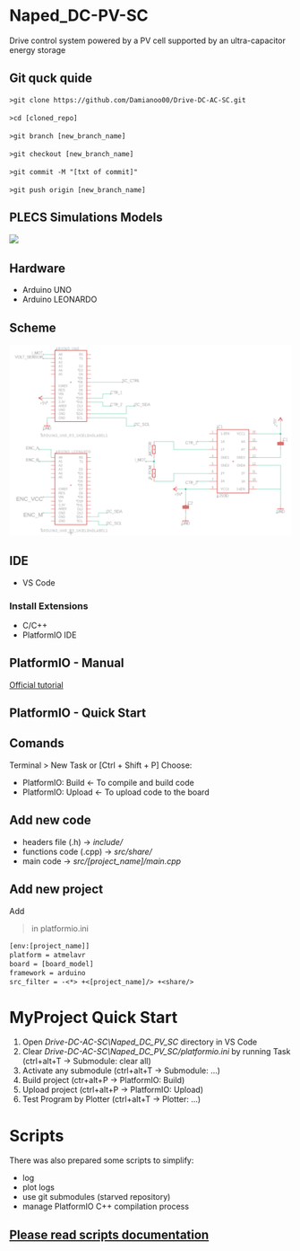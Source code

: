 # Naped_DC-PV-SC

Drive control system powered by a PV cell supported by an ultra-capacitor energy storage


## Git quck quide

```
>git clone https://github.com/Damianoo00/Drive-DC-AC-SC.git

>cd [cloned_repo]

>git branch [new_branch_name]

>git checkout [new_branch_name]

>git commit -M "[txt of commit]"

>git push origin [new_branch_name]
```

## PLECS Simulations Models

[![](https://home.pl/img/cms/52fee4fe-3be5-48a2-8ee9-350d87247d1a/ms-onedrive-logo-og.png?version=0)](https://wutwaw-my.sharepoint.com/:f:/g/personal/01153009_pw_edu_pl/EtXvPZOxE1lCrET0B_qHf2kBk5IGChMz1utTAB-Jy4QKlA?e=LUxeyB)

## Hardware
- Arduino UNO
- Arduino LEONARDO

## Scheme
![Circut scheme](schemes/SYSTEM_CTR_SH.png)

## IDE
- VS Code 


### Install Extensions
- C/C++
- PlatformIO IDE

## PlatformIO - Manual
[Official tutorial](https://docs.platformio.org/en/stable/tutorials/index.html)

## PlatformIO - Quick Start

## Comands

Terminal > New Task or [Ctrl + Shift + P]
Choose:
- PlatformIO: Build <- To compile and build code
- PlatformIO: Upload <- To upload code to the board

## Add new code
- headers file (.h) -> *include/*
- functions code (.cpp) -> *src/share/*
- main code -> *src/[project_name]/main.cpp*

## Add new project
Add 
>in platformio.ini 
```
[env:[project_name]]
platform = atmelavr
board = [board_model]
framework = arduino
src_filter = -<*> +<[project_name]/> +<share/>
```

# MyProject Quick Start
1. Open *Drive-DC-AC-SC\Naped_DC_PV_SC* directory in VS Code
2. Clear *Drive-DC-AC-SC\Naped_DC_PV_SC/platformio.ini* by running Task (ctrl+alt+T -> Submodule: clear all)
3. Activate any submodule (ctrl+alt+T -> Submodule: ...)
4. Build project (ctr+alt+P -> PlatformIO: Build)
5. Upload project (ctrl+alt+P -> PlatformIO: Upload)
6. Test Program by Plotter (ctrl+alt+T -> Plotter: ...) 

# Scripts
There was also prepared some scripts to simplify:
- log
- plot logs
- use git submodules (starved repository)
- manage PlatformIO C++ compilation process

[Please read scripts documentation](Naped_DC_PV_SC/scripts/README.md)
---